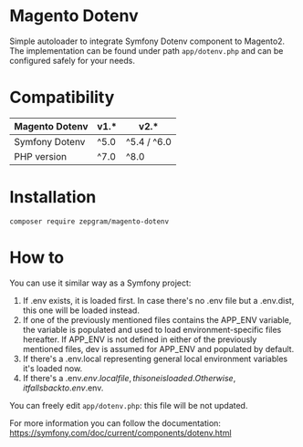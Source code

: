 # Magento Dotenv

Simple autoloader to integrate Symfony Dotenv component to Magento2.
The implementation can be found under path ``app/dotenv.php`` and can be configured safely for your needs.

# Compatibility

| Magento Dotenv | v1.* | v2.*        |
|----------------|------|-------------|
| Symfony Dotenv | ^5.0 | ^5.4 / ^6.0 |  
| PHP version    | ^7.0 | ^8.0        |


# Installation

```
composer require zepgram/magento-dotenv
```

# How to

You can use it similar way as a Symfony project:
1. If .env exists, it is loaded first. In case there's no .env file but a .env.dist, this one will be loaded instead.
1. If one of the previously mentioned files contains the APP_ENV variable, the variable is populated and used to load environment-specific files hereafter. If APP_ENV is not defined in either of the previously mentioned files, dev is assumed for APP_ENV and populated by default.
1. If there's a .env.local representing general local environment variables it's loaded now.
1. If there's a .env.$env.local file, this one is loaded. Otherwise, it falls back to .env.$env.

You can freely edit ``app/dotenv.php``: this file will be not updated.

For more information you can follow the documentation:
https://symfony.com/doc/current/components/dotenv.html

